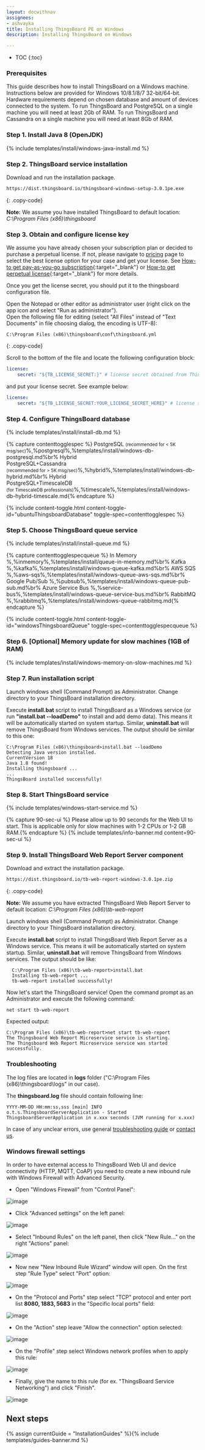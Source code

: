 ```yaml
---
layout: docwithnav
assignees:
- ashvayka
title: Installing ThingsBoard PE on Windows
description: Installing ThingsBoard on Windows

---
```


* TOC
{:toc}

### Prerequisites

This guide describes how to install ThingsBoard on a Windows machine.
Instructions below are provided for Windows 10/8.1/8/7 32-bit/64-bit. 
Hardware requirements depend on chosen database and amount of devices connected to the system. 
To run ThingsBoard and PostgreSQL on a single machine you will need at least 2Gb of RAM.
To run ThingsBoard and Cassandra on a single machine you will need at least 8Gb of RAM.

### Step 1. Install Java 8 (OpenJDK) 

{% include templates/install/windows-java-install.md %}

### Step 2. ThingsBoard service installation

Download and run the installation package.

```bash
https://dist.thingsboard.io/thingsboard-windows-setup-3.0.1pe.exe
```
{: .copy-code}

**Note:** We assume you have installed ThingsBoard to default location: *C:\Program Files (x86)\thingsboard*  

### Step 3. Obtain and configure license key 

We assume you have already chosen your subscription plan or decided to purchase a perpetual license. 
If not, please navigate to [pricing](/pricing/) page to select the best license option for your case and get your license. 
See [How-to get pay-as-you-go subscription](https://www.youtube.com/watch?v=dK-QDFGxWek){:target="_blank"} or [How-to get perpetual license](https://www.youtube.com/watch?v=GPe0lHolWek){:target="_blank"} for more details.

Once you get the license secret, you should put it to the thingsboard configuration file.

Open the Notepad or other editor as administrator user (right click on the app icon and select "Run as administrator").  
Open the following file for editing (select "All Files" instead of "Text Documents" in file choosing dialog, the encoding is UTF-8):

```text 
C:\Program Files (x86)\thingsboard\conf\thingsboard.yml
``` 
{: .copy-code}

Scroll to the bottom of the file and locate the following configuration block:

```yml
license:
    secret: "${TB_LICENSE_SECRET:}" # license secret obtained from ThingsBoard License Portal (https://license.thingsboard.io)
```

and put your license secret. See example below: 

```yml
license:
    secret: "${TB_LICENSE_SECRET:YOUR_LICENSE_SECRET_HERE}" # license secret obtained from ThingsBoard License Portal (https://license.thingsboard.io)
``` 

### Step 4. Configure ThingsBoard database

{% include templates/install/install-db.md %}

{% capture contenttogglespec %}
PostgreSQL <small>(recommended for < 5K msg/sec)</small>%,%postgresql%,%templates/install/windows-db-postgresql.md%br%
Hybrid <br/>PostgreSQL+Cassandra<br/><small>(recommended for > 5K msg/sec)</small>%,%hybrid%,%templates/install/windows-db-hybrid.md%br%
Hybrid <br/>PostgreSQL+TimescaleDB<br/><small>(for TimescaleDB professionals)</small>%,%timescale%,%templates/install/windows-db-hybrid-timescale.md{% endcapture %}

{% include content-toggle.html content-toggle-id="ubuntuThingsboardDatabase" toggle-spec=contenttogglespec %} 

### Step 5. Choose ThingsBoard queue service

{% include templates/install/install-queue.md %}

{% capture contenttogglespecqueue %}
In Memory %,%inmemory%,%templates/install/queue-in-memory.md%br%
Kafka %,%kafka%,%templates/install/windows-queue-kafka.md%br%
AWS SQS %,%aws-sqs%,%templates/install/windows-queue-aws-sqs.md%br%
Google Pub/Sub %,%pubsub%,%templates/install/windows-queue-pub-sub.md%br%
Azure Service Bus %,%service-bus%,%templates/install/windows-queue-service-bus.md%br%
RabbitMQ %,%rabbitmq%,%templates/install/windows-queue-rabbitmq.md{% endcapture %}

{% include content-toggle.html content-toggle-id="windowsThingsboardQueue" toggle-spec=contenttogglespecqueue %} 

### Step 6. [Optional] Memory update for slow machines (1GB of RAM) 

{% include templates/install/windows-memory-on-slow-machines.md %} 

### Step 7. Run installation script

Launch windows shell (Command Prompt) as Administrator. Change directory to your ThingsBoard installation directory.

Execute **install.bat** script to install ThingsBoard as a Windows service (or run **"install.bat --loadDemo"** to install and add demo data).
This means it will be automatically started on system startup. 
Similar, **uninstall.bat** will remove ThingsBoard from Windows services.
The output should be similar to this one:
  
  ```text
C:\Program Files (x86)\thingsboard>install.bat --loadDemo
Detecting Java version installed.
CurrentVersion 18
Java 1.8 found!
Installing thingsboard ...
...
ThingsBoard installed successfully!
```

### Step 8. Start ThingsBoard service

{% include templates/windows-start-service.md %}

{% capture 90-sec-ui %}
Please allow up to 90 seconds for the Web UI to start. This is applicable only for slow machines with 1-2 CPUs or 1-2 GB RAM.{% endcapture %}
{% include templates/info-banner.md content=90-sec-ui %}

### Step 9. Install ThingsBoard Web Report Server component

Download and extract the installation package.

```bash
https://dist.thingsboard.io/tb-web-report-windows-3.0.1pe.zip
```
{: .copy-code}

**Note:** We assume you have extracted ThingsBoard Web Report Server to default location: *C:\Program Files (x86)\tb-web-report* 

Launch windows shell (Command Prompt) as Administrator. Change directory to your ThingsBoard installation directory.

Execute **install.bat** script to install ThingsBoard Web Report Server as a Windows service.
  This means it will be automatically started on system startup. 
  Similar, **uninstall.bat** will remove ThingsBoard from Windows services.
  The output should be like:
  
  ```text
    C:\Program Files (x86)\tb-web-report>install.bat
    Installing tb-web-report ...
    tb-web-report installed successfully!  
  ```    
  
Now let's start the ThingsBoard service!
Open the command prompt as an Administrator and execute the following command:

```shell
net start tb-web-report
```

Expected output:

```text
C:\Program Files (x86)\tb-web-report>net start tb-web-report
The Thingsboard Web Report Microservice service is starting.
The Thingsboard Web Report Microservice service was started successfully.
```

### Troubleshooting

The log files are located in **logs** folder ("C:\Program Files (x86)\thingsboard\logs" in our case).

The **thingsboard.log** file should contain following line:

```text
YYYY-MM-DD HH:mm:ss,sss [main] INFO  o.t.s.ThingsboardServerApplication - Started ThingsboardServerApplication in x.xxx seconds (JVM running for x.xxx)

```

In case of any unclear errors, use general [troubleshooting guide](/docs/user-guide/troubleshooting/#getting-help) or [contact us](/docs/contact-us/).

### Windows firewall settings

In order to have external access to ThingsBoard Web UI and device connectivity (HTTP, MQTT, CoAP)
you need to create a new inbound rule with Windows Firewall with Advanced Security.
 
- Open "Windows Firewall" from "Control Panel":

![image](/images/user-guide/install/windows/windows7-firewall-1.png)

- Click "Advanced settings" on the left panel:

![image](/images/user-guide/install/windows/windows7-firewall-2.png)

- Select "Inbound Rules" on the left panel, then click "New Rule..." on the right "Actions" panel:

![image](/images/user-guide/install/windows/windows7-firewall-3.png)

- Now new "New Inbound Rule Wizard" window will open. On the first step "Rule Type" select "Port" option: 

![image](/images/user-guide/install/windows/windows7-firewall-4.png)

- On the "Protocol and Ports" step select "TCP" protocol and enter port list **8080, 1883, 5683** in the "Specific local ports" field:

![image](/images/user-guide/install/windows/windows7-firewall-5.png)

- On the "Action" step leave "Allow the connection" option selected:

![image](/images/user-guide/install/windows/windows7-firewall-6.png)

- On the "Profile" step select Windows network profiles when to apply this rule:

![image](/images/user-guide/install/windows/windows7-firewall-7.png)

- Finally, give the name to this rule (for ex. "ThingsBoard Service Networking") and click "Finish".

![image](/images/user-guide/install/windows/windows7-firewall-8.png)



## Next steps

{% assign currentGuide = "InstallationGuides" %}{% include templates/guides-banner.md %}
